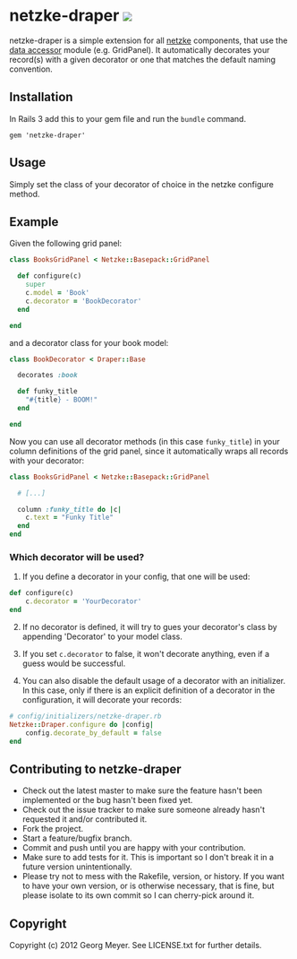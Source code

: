 # netzke-draper [<img src="https://secure.travis-ci.org/scho/netzke-draper.png" />](http://travis-ci.org/scho/netzke-draper)

netzke-draper is a simple extension for all [netzke](http://netzke.org/) components, that use the [data accessor](https://github.com/nomadcoder/netzke-basepack/blob/master/lib/netzke/basepack/data_accessor.rb) module (e.g. GridPanel). It automatically decorates your record(s) with a given decorator or one that matches the default naming convention.

## Installation

In Rails 3 add this to your gem file and run the ```bundle``` command.

```
gem 'netzke-draper'
```

## Usage

Simply set the class of your decorator of choice in the netzke configure method.

## Example

Given the following grid panel:

```ruby
class BooksGridPanel < Netzke::Basepack::GridPanel

  def configure(c)
    super
    c.model = 'Book'
    c.decorator = 'BookDecorator'
  end

end
```

and a decorator class for your book model:

```ruby
class BookDecorator < Draper::Base

  decorates :book

  def funky_title
    "#{title} - BOOM!"
  end

end
```

Now you can use all decorator methods (in this case ```funky_title```) in your column definitions of the grid panel, since it automatically wraps all records with your decorator: 

```ruby
class BooksGridPanel < Netzke::Basepack::GridPanel

  # [...]

  column :funky_title do |c|
    c.text = "Funky Title"
  end
end
```

### Which decorator will be used?

1. If you define a decorator in your config, that one will be used:

  ```ruby
  def configure(c)
      c.decorator = 'YourDecorator'
  end
  ```

2. If no decorator is defined, it will try to gues your decorator's class by appending 'Decorator' to your model class.

3. If you set ```c.decorator``` to false, it won't decorate anything, even if a guess would be successful.

4. You can also disable the default usage of a decorator with an initializer. In this case, only if there is an explicit definition of a decorator in the configuration, it will decorate your records:

  ```ruby
  # config/initializers/netzke-draper.rb
  Netzke::Draper.configure do |config|
      config.decorate_by_default = false
  end
  ```

## Contributing to netzke-draper
 
* Check out the latest master to make sure the feature hasn't been implemented or the bug hasn't been fixed yet.
* Check out the issue tracker to make sure someone already hasn't requested it and/or contributed it.
* Fork the project.
* Start a feature/bugfix branch.
* Commit and push until you are happy with your contribution.
* Make sure to add tests for it. This is important so I don't break it in a future version unintentionally.
* Please try not to mess with the Rakefile, version, or history. If you want to have your own version, or is otherwise necessary, that is fine, but please isolate to its own commit so I can cherry-pick around it.

## Copyright

Copyright (c) 2012 Georg Meyer. See LICENSE.txt for
further details.
